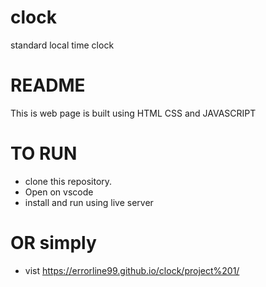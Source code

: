 # clock
standard local time clock

# README
This is web page is built using HTML CSS and JAVASCRIPT

# TO RUN
* clone this repository.
* Open on vscode
* install and run using live server

# OR simply
* vist https://errorline99.github.io/clock/project%201/
